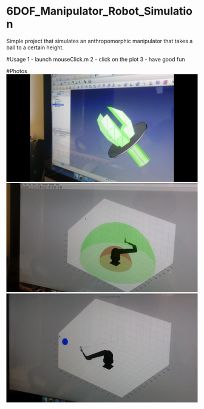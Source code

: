 # 6DOF_Manipulator_Robot_Simulation

Simple project that simulates an anthropomorphic manipulator that takes a ball to a certain height.

#Usage
1 - launch mouseClick.m
2 - click on the plot
3 - have good fun

#Photos
![Alt text](/photos/img0.png?raw=true "Wrist creation with FreeCAD")
[![Alt text for your video](/photos/img1.png?raw=true)](/photos/video0.mp4)
[![Alt text for your video](/photos/img2.png?raw=true)](/photos/video1.mp4)
